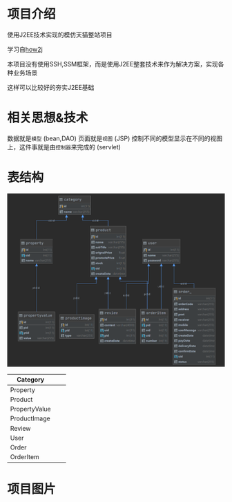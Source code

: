 # 项目介绍

使用J2EE技术实现的模仿天猫整站项目

学习自[how2j](https://how2j.cn/k/tmall-j2ee/tmall-j2ee-894/894.html?p=28546)

本项目没有使用SSH,SSM框架，而是使用J2EE整套技术来作为解决方案，实现各种业务场景

这样可以比较好的夯实J2EE基础

# 相关思想&技术

数据就是`模型` (bean,DAO)
页面就是`视图` (JSP)
控制不同的模型显示在不同的视图上，这件事就是由`控制器`来完成的 (servlet)

# 表结构

![image-20210407034556416](imgs/image-20210407034556416.png)

| Category      |      |      |
| ------------- | ---- | ---- |
| Property      |      |      |
| Product       |      |      |
| PropertyValue |      |      |
| ProductImage  |      |      |
| Review        |      |      |
| User          |      |      |
| Order         |      |      |
| OrderItem     |      |      |

# 项目图片